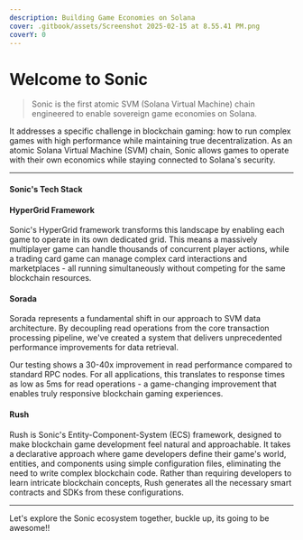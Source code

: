 ```yaml
---
description: Building Game Economies on Solana
cover: .gitbook/assets/Screenshot 2025-02-15 at 8.55.41 PM.png
coverY: 0
---
```


# Welcome to Sonic

> Sonic is the first atomic SVM (Solana Virtual Machine) chain engineered to enable sovereign game economies on Solana.&#x20;

It addresses a specific challenge in blockchain gaming: how to run complex games with high performance while maintaining true decentralization. As an atomic Solana Virtual Machine (SVM) chain, Sonic allows games to operate with their own economics while staying connected to Solana's security.

***

#### Sonic's Tech Stack

#### HyperGrid Framework

Sonic's HyperGrid framework transforms this landscape by enabling each game to operate in its own dedicated grid. This means a massively multiplayer game can handle thousands of concurrent player actions, while a trading card game can manage complex card interactions and marketplaces - all running simultaneously without competing for the same blockchain resources.

#### Sorada

Sorada represents a fundamental shift in our approach to SVM data architecture. By decoupling read operations from the core transaction processing pipeline, we've created a system that delivers unprecedented performance improvements for data retrieval.

Our testing shows a 30-40x improvement in read performance compared to standard RPC nodes. For all applications, this translates to response times as low as 5ms for read operations - a game-changing improvement that enables truly responsive blockchain gaming experiences.

#### Rush

Rush is Sonic's Entity-Component-System (ECS) framework, designed to make blockchain game development feel natural and approachable. It takes a declarative approach where game developers define their game's world, entities, and components using simple configuration files, eliminating the need to write complex blockchain code. Rather than requiring developers to learn intricate blockchain concepts, Rush generates all the necessary smart contracts and SDKs from these configurations.

***

Let's explore the Sonic ecosystem together, buckle up, its going to be awesome!!
